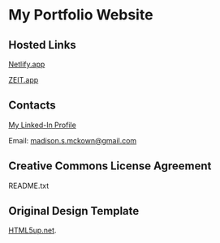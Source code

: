 # My Portfolio Website


## Hosted Links

[Netlify.app](https://madison-mckown-portfolio.netlify.app/)

[ZEIT.app](https://portfolio-website.madisonmckown.now.sh/index.html)

## Contacts

[My Linked-In Profile](https://www.linkedin.com/in/madison-mckown-welcome/)

Email: madison.s.mckown@gmail.com

## Creative Commons License Agreement

README.txt

## Original Design Template

[HTML5up.net](https://html5up.net/).